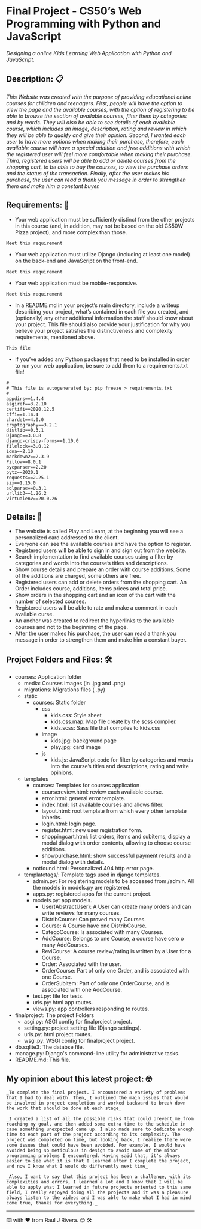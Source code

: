 
# Final Project - CS50’s Web Programming with Python and JavaScript

_Designing a online Kids Learning Web Application with Python and JavaScript._


## Description: 📋

_This Website was created with the purpose of providing educational online courses for children and teenagers. First, people will have the option to view the page and the available courses, with the option of registering to be able to browse the section of available courses, filter them by categories and by words. They will also be able to see details of each available course, which includes an image, description, rating and review in which they will be able to qualify and give their opinion. Second, I wanted each user to have more options when making their purchase, therefore, each available course will have a special addition and free additions with which the registered user will feel more comfortable when making their purchase. Third, registered users will be able to add or delete courses from the shopping cart, to be able to buy the courses, to view the purchase orders and the status of the transaction. Finally, after the user makes his purchase, the user can read a thank you message in order to strengthen them and make him a constant buyer._


## Requirements: 📌

* Your web application must be sufficiently distinct from the other projects in this course (and, in addition, may not be based on the old CS50W Pizza project), and more complex than those.
```
Meet this requirement
```
* Your web application must utilize Django (including at least one model) on the back-end and JavaScript on the front-end.
```
Meet this requirement
```
* Your web application must be mobile-responsive.
```
Meet this requirement
```
* In a README.md in your project’s main directory, include a writeup describing your project, what’s contained in each file you created, and (optionally) any other additional information the staff should know about your project. This file should also provide your justification for why you believe your project satisfies the distinctiveness and complexity requirements, mentioned above.
```
This file
```
* If you’ve added any Python packages that need to be installed in order to run your web application, be sure to add them to a requirements.txt file!
```
#
# This file is autogenerated by: pip freeze > requirements.txt
#
appdirs==1.4.4
asgiref==3.2.10
certifi==2020.12.5
cffi==1.14.4
chardet==4.0.0
cryptography==3.2.1
distlib==0.3.1
Django==3.0.8
django-crispy-forms==1.10.0
filelock==3.0.12
idna==2.10
markdown2==2.3.9
Pillow==8.0.1
pycparser==2.20
pytz==2020.1
requests==2.25.1
six==1.15.0
sqlparse==0.3.1
urllib3==1.26.2
virtualenv==20.0.26

```


## Details: 🚀

* The website is called Play and Learn, at the beginning you will see a personalized card addressed to the client.
* Everyone can see the available courses and have the option to register.
* Registered users will be able to sign in and sign out from the website.
* Search implementation to find available courses using a filter by categories and words into the course’s titles and descriptions.
* Show course details and prepare an order with course additions. Some of the additions are charged, some others are free.
* Registered users can add or delete orders from the shopping cart. An Order includes course, additions, items prices and total price.
* Show orders in the shopping cart and an icon of the cart with the number of selected courses.
* Registered users will be able to rate and make a comment in each available curse.
* An anchor was created to redirect the hyperlinks to the available courses and not to the beginning of the page.
* After the user makes his purchase, the user can read a thank you message in order to strengthen them and make him a constant buyer.


## Project Folders and Files: 🛠️

* courses: Application folder
    * media: Courses images (in .jpg and .png)
    * migrations: Migrations files ( .py)
    * static
        * courses: Static folder
            * css
                * kids.css: Style sheet
                * kids.css.map: Map file create by the scss compiler.
                * kids.scss: Sass file that compiles to kids.css
            * image
                * kids.jpg: background page
                * play.jpg: card image
            * js
                * kids.js: JavaScript code for filter by categories and words into the course’s titles and descriptions, rating and write opinions.
    * templates
        * courses: Templates for courses application
            * coursereview.html: review each available course.
            * error.html: general error template.
            * index.html: list available courses and allows filter.
            * layout.html: root template from which every other template inherits.
            * login.html: login page.
            * register.html: new user registration form.
            * shoppingcart.html: list orders, items and subitems, display a modal dialog with order contents, allowing to choose course additions.
            * showpurchase.html: show successful payment results and a modal dialog with details.
        * notfound.html: Personalized 404 http error page.
    * templatetags/: Template tags used in django templates.
        * admin.py: For registering models to be accessed from /admin. All the models in models.py are registered.
        * apps.py: registered apps for the current project.
        * models.py: app models.
            * User(AbstractUser): A User can create many orders and can write reviews for many courses.
            * DistribCourse: Can proved many Courses.
            * Course: A Course have one DistribCourse.
            * CategoCourse: Is associated with many Courses.
            * AddCourse: Belongs to one Course, a course have cero o many AddCourses.
            * ReviCourse: A course review/rating is written by a User for a Course.
            * Order: Associated with the user.
            * OrderCourse: Part of only one Order, and is associated with one Course.
            * OrderSubitem: Part of only one OrderCourse, and is associated with one AddCourse.
        * test.py: file for tests.
        * urls.py: html app routes.
        * views.py: app controllers responding to routes.
* finalproject: The project Folders
    * asgi.py: ASGI config for finalproject project.
    * setting.py: project setting file (Django settings).
    * urls.py: html project routes.
    * wsgi.py: WSGI config for finalproject project.
* db.sqlite3: The databse file.
* manage.py: Django's command-line utility for administrative tasks.
* README.md: This file.


## My opinion about this latest project: 🤓

    _To complete the final project. I encountered a variety of problems that I had to deal with. Then, I outlined the main issues that would be involved in project completion and worked backward to break down the work that should be done at each stage_

    _I created a list of all the possible risks that could prevent me from reaching my goal, and then added some extra time to the schedule in case something unexpected came up. I also made sure to dedicate enough time to each part of the project according to its complexity. The project was completed on time, but looking back, I realize there were some issues that could have been avoided. For example, I would have avoided being so meticulous in design to avoid some of the minor programming problems I encountered. Having said that, it's always easier to see what it is that I learned after I complete the project, and now I know what I would do differently next time_

    _Also, I want to say that this project has been a challenge, with its complexities and errors, I learned a lot and I know that I will be able to apply what I learned in future projects oriented to this same field, I really enjoyed doing all the projects and it was a pleasure always listen to the videos and I was able to make what I had in mind come true, thanks for everything._

---
⌨️ with ❤️ from Raul J Rivera. 😊  🛠️
